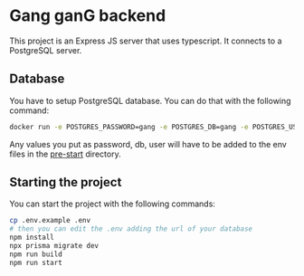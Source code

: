 # Gang ganG backend

This project is an Express JS server that uses typescript. It connects to a PostgreSQL server.

## Database

You have to setup PostgreSQL database. You can do that with the following command:

```bash
docker run -e POSTGRES_PASSWORD=gang -e POSTGRES_DB=gang -e POSTGRES_USER=gang -e POSTGRES_HOST_AUTH_METHOD=trust -p5432:5432 postgres
```

Any values you put as password, db, user will have to be added to the env files in the [pre-start](./src/pre-start/) directory.

## Starting the project

You can start the project with the following commands:

```bash
cp .env.example .env
# then you can edit the .env adding the url of your database
npm install
npx prisma migrate dev
npm run build
npm run start
```
